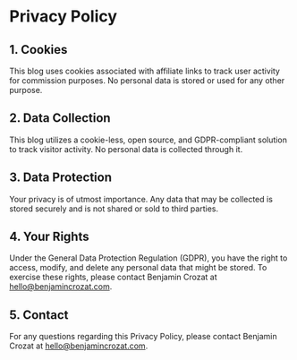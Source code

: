 # Privacy Policy

## 1. Cookies

This blog uses cookies associated with affiliate links to track user activity for commission purposes. No personal data is stored or used for any other purpose.

## 2. Data Collection

This blog utilizes a cookie-less, open source, and GDPR-compliant solution to track visitor activity. No personal data is collected through it.

## 3. Data Protection

Your privacy is of utmost importance. Any data that may be collected is stored securely and is not shared or sold to third parties.

## 4. Your Rights

Under the General Data Protection Regulation (GDPR), you have the right to access, modify, and delete any personal data that might be stored. To exercise these rights, please contact Benjamin Crozat at <a href="mailto:hello@benjamincrozat.com">hello@benjamincrozat.com</a>.

## 5. Contact

For any questions regarding this Privacy Policy, please contact Benjamin Crozat at <a href="mailto:hello@benjamincrozat.com">hello@benjamincrozat.com</a>.
